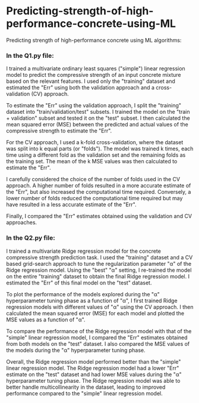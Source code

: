 # Predicting-strength-of-high-performance-concrete-using-ML
Predicting strength of high-performance concrete using ML algorithms:

### In the Q1.py file:
I trained a multivariate ordinary least squares ("simple") linear regression model to predict the compressive strength of an input concrete mixture based on the relevant features. I used only the "training" dataset and estimated the "Err" using both the validation approach and a cross-validation (CV) approach.

To estimate the "Err" using the validation approach, I split the "training" dataset into "train/validation/test" subsets. I trained the model on the "train + validation" subset and tested it on the "test" subset. I then calculated the mean squared error (MSE) between the predicted and actual values of the compressive strength to estimate the "Err".

For the CV approach, I used a k-fold cross-validation, where the dataset was split into k equal parts (or "folds"). The model was trained k times, each time using a different fold as the validation set and the remaining folds as the training set. The mean of the k MSE values was then calculated to estimate the "Err".

I carefully considered the choice of the number of folds used in the CV approach. A higher number of folds resulted in a more accurate estimate of the "Err", but also increased the computational time required. Conversely, a lower number of folds reduced the computational time required but may have resulted in a less accurate estimate of the "Err".

Finally, I compared the "Err" estimates obtained using the validation and CV approaches.

### In the Q2.py file:

I trained a multivariate Ridge regression model for the concrete compressive strength prediction task. I used the "training" dataset and a CV based grid-search approach to tune the regularization parameter "α" of the Ridge regression model. Using the "best" "α" setting, I re-trained the model on the entire "training" dataset to obtain the final Ridge regression model. I estimated the "Err" of this final model on the "test" dataset.

To plot the performance of the models explored during the "α" hyperparameter tuning phase as a function of "α", I first trained Ridge regression models with different values of "α" using the CV approach. I then calculated the mean squared error (MSE) for each model and plotted the MSE values as a function of "α".

To compare the performance of the Ridge regression model with that of the "simple" linear regression model, I compared the "Err" estimates obtained from both models on the "test" dataset. I also compared the MSE values of the models during the "α" hyperparameter tuning phase.

Overall, the Ridge regression model performed better than the "simple" linear regression model. The Ridge regression model had a lower "Err" estimate on the "test" dataset and had lower MSE values during the "α" hyperparameter tuning phase. The Ridge regression model was able to better handle multicollinearity in the dataset, leading to improved performance compared to the "simple" linear regression model.
